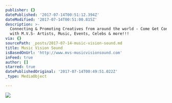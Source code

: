 ```yaml
---
publisher: {}
datePublished: '2017-07-14T00:51:12.394Z'
dateModified: '2017-07-14T00:51:00.815Z'
description: >-
  Connecting & Promoting Creatives from around the world - Come Get Connected
  with M.V.S- Artists, Music, Events, Celebs & more!!!
via: {}
sourcePath: _posts/2017-07-14-music-vision-sound.md
title: Music Vision Sound
isBasedOnUrl: 'http://www.mvs-musicvisionsound.com'
inFeed: true
author: []
starred: true
datePublishedOriginal: '2017-07-14T00:49:51.022Z'
_type: MediaObject

---
```

![](https://the-grid-user-content.s3-us-west-2.amazonaws.com/e23fed52-fb5c-42a5-bc74-419543234af7.jpg)